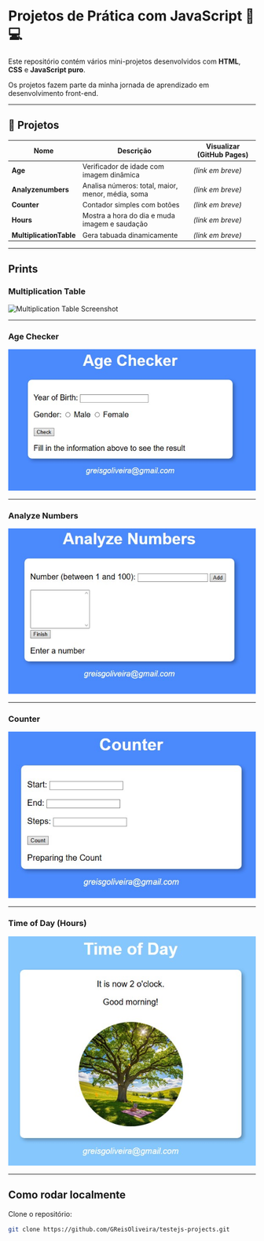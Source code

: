 # Projetos de Prática com JavaScript 🧠💻

Este repositório contém vários mini-projetos desenvolvidos com **HTML**, **CSS** e **JavaScript puro**.

Os projetos fazem parte da minha jornada de aprendizado em desenvolvimento front-end.

---

## 📂 Projetos

| Nome                  | Descrição                                         | Visualizar (GitHub Pages)            |
|-----------------------|--------------------------------------------------|--------------------------------------|
| **Age**               | Verificador de idade com imagem dinâmica         | *(link em breve)*                    |
| **Analyzenumbers**    | Analisa números: total, maior, menor, média, soma| *(link em breve)*                    |
| **Counter**           | Contador simples com botões                      | *(link em breve)*                    |
| **Hours**             | Mostra a hora do dia e muda imagem e saudação    | *(link em breve)*                    |
| **MultiplicationTable** | Gera tabuada dinamicamente                    | *(link em breve)*                    |

---

## Prints

### Multiplication Table
![Multiplication Table Screenshot](prints/multiplicationtable.png)

---

### Age Checker
![Age Checker Screenshot](prints/agechecker.jpg)

---

### Analyze Numbers
![Analyze Numbers Screenshot](prints/analyzenumbers.jpg)

---

### Counter
![Counter Screenshot](prints/counter.jpg)

---

### Time of Day (Hours)
![Hours Screenshot](prints/hours.jpg)

---

## Como rodar localmente

Clone o repositório:

```bash
git clone https://github.com/GReisOliveira/testejs-projects.git
